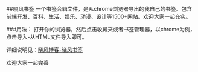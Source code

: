 ##晓风书签
一个书签合辑文件，是从chrome浏览器导出的我自己的书签。包含前端开发、百科、生活、娱乐、动漫、设计等1500+网站。欢迎大家一起充实。

###用法：
打开你的浏览器，然后点击收藏夹或者书签管理器，以chrome为例，点击导入-从HTML文件导入即可。

详细说明见：[晓风博客-晓风书签](http://liyaodong.com/bookmarks)

欢迎大家一起完善